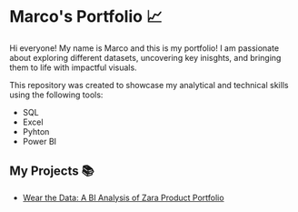# Marco's Portfolio 📈
Hi everyone! My name is Marco and this is my portfolio!
I am passionate about exploring different datasets, uncovering key inisghts, and bringing them to life with impactful visuals.

This repository was created to showcase my analytical and technical skills using the following tools:
* SQL
* Excel
* Pyhton 
* Power BI 
## My Projects 📚
- [Wear the Data: A BI Analysis of Zara Product Portfolio](#wear-the-data-a-bi-analysis-of-zara-product-portfolio)
